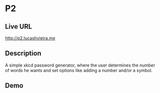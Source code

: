 # P2

## Live URL
<http://p2.lucashvieira.me>

## Description
A simple xkcd password generator, where the user determines the number of words he wants and set options like adding a number and/or a symbol.

## Demo
<no demo yet>